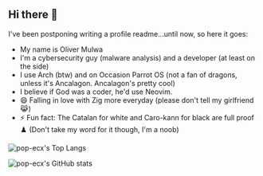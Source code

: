 ## Hi there 👋
I've been postponing writing a profile readme...until now, so here it goes:

- My name is Oliver Mulwa
- I'm a cybersecurity guy (malware analysis) and a developer (at least on the side)
- I use Arch (btw) and on Occasion Parrot OS (not a fan of dragons, unless it's Ancalagon. Ancalagon's pretty cool)
- I believe if God was a coder, he'd use Neovim.
- 😄 Falling in love with Zig more everyday (please don't tell my girlfriend 😹)
- ⚡ Fun fact: The Catalan for white and Caro-kann for black are full proof ♟️ (Don't take my word for it though, I'm a noob)

![pop-ecx's Top Langs](https://github-readme-stats.vercel.app/api/top-langs/?username=pop-ecx&hide=javascript,css,scss,html&theme=tokyonight)

![pop-ecx's GitHub stats](https://github-readme-stats.vercel.app/api?username=pop-ecx&theme=tokyonight)
